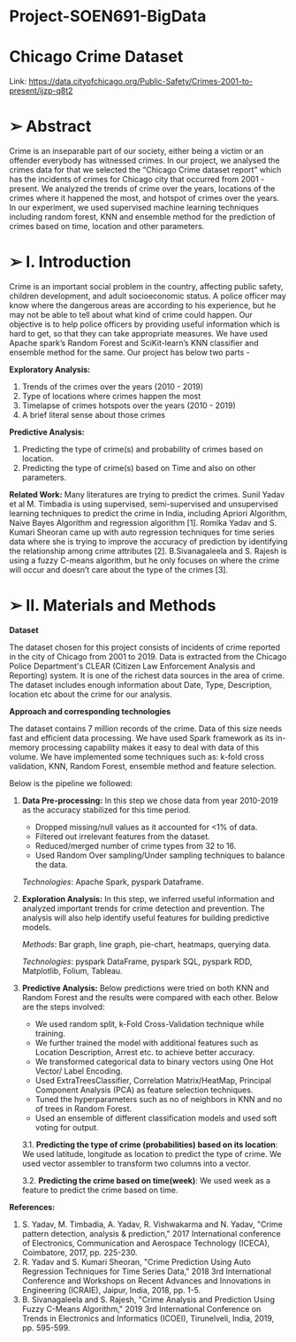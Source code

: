 # Project-SOEN691-BigData

# Chicago Crime Dataset 
Link: https://data.cityofchicago.org/Public-Safety/Crimes-2001-to-present/ijzp-q8t2

# ➢ Abstract
Crime is an inseparable part of our society, either being a victim or an offender everybody has witnessed crimes. In our project, we analysed the crimes data for that we selected the “Chicago Crime dataset report” which has the incidents of crimes for Chicago city that occurred from 2001 - present. We analyzed the trends of crime over the years, locations of the crimes where it happened the most, and hotspot of crimes over the years. In our experiment, we used supervised machine learning techniques including random forest, KNN and ensemble method for the prediction of crimes based on time, location and other parameters. 


# ➢ I. Introduction

Crime is an important social problem in the country, affecting public safety, children development, and adult socioeconomic status. A police officer may know where the dangerous areas are according to his experience, but he may not be able to tell about what kind of crime could happen. Our objective is to help police officers by providing useful information which is hard to get, so that they can take appropriate measures. We have used Apache spark’s Random Forest and SciKit-learn’s KNN classifier and ensemble method for the same. Our project has below two parts -

 **Exploratory Analysis:** 
 
  1. Trends of the crimes over the years (2010 - 2019)
  2. Type of locations where crimes happen the most 
  3. Timelapse of crimes hotspots over the years (2010 - 2019)
  4. A brief literal sense about those crimes
  
 **Predictive Analysis:**
 
  1. Predicting the type of crime(s) and probability of crimes based on location.
  2. Predicting the type of crime(s) based on Time and also on other parameters.

**Related Work:** 
Many literatures are trying to predict the crimes. Sunil Yadav et al M. Timbadia is using supervised, semi-supervised and unsupervised learning techniques to predict the crime in India, including Apriori Algorithm, Naive Bayes Algorithm and regression algorithm [1]. Romika Yadav and S. Kumari Sheoran came up with auto regression techniques for time series data where she is trying to improve the accuracy of prediction by identifying the relationship among crime attributes [2]. B.Sivanagaleela and S. Rajesh  is using a fuzzy C-means algorithm, but he only focuses on where the crime will occur and doesn’t care about the type of the crimes [3].


# ➢ II. Materials and Methods

**Dataset**

The dataset chosen for this project consists of incidents of crime reported in the city of Chicago from 2001 to 2019. Data is extracted from the Chicago Police Department's CLEAR (Citizen Law Enforcement Analysis and Reporting) system. It is one of the richest data sources in the area of crime. 
The dataset includes enough information about Date, Type, Description, location etc about the crime for our analysis.
 
**Approach and corresponding technologies**

The dataset contains 7 million records of the crime. Data of this size needs fast and efficient data processing. We have used Spark framework as its in-memory processing capability makes it easy to deal with data of this volume. We have implemented some techniques such as: k-fold cross validation, KNN, Random Forest, ensemble method and feature selection.

Below is the pipeline we followed:

  1. **Data Pre-processing:** In this step we chose data from year 2010-2019 as the accuracy stabilized for this time period. 
      -  Dropped missing/null values as it accounted for <1% of data. 
      -  Filtered out irrelevant features from the dataset. 
      -  Reduced/merged number of crime types from 32 to 16.
      -  Used Random Over sampling/Under sampling techniques to balance the data.
      
     *Technologies*: Apache Spark, pyspark Dataframe.


2. **Exploration Analysis:** In this step, we inferred useful information and analyzed important trends for crime detection and   prevention. The analysis will also help identify useful features for building predictive models.

   *Methods*: Bar graph, line graph, pie-chart, heatmaps, querying data.
  
   *Technologies*:  pyspark DataFrame, pyspark SQL, pyspark RDD, Matplotlib, Folium, Tableau. 


3. **Predictive Analysis:** Below predictions were tried on both KNN and Random Forest and the results were compared with each other.  Below are the steps involved: 
    -  We used random split, k-Fold Cross-Validation technique while training.
    -  We further trained the model with additional features such as Location Description, Arrest etc. to achieve better accuracy.
    -  We transformed categorical data to binary vectors using One Hot Vector/ Label Encoding.
    -  Used ExtraTreesClassifier, Correlation Matrix/HeatMap, Principal Component Analysis (PCA) as feature selection techniques.
    -  Tuned the hyperparameters such as no of neighbors in KNN and no of trees in Random Forest.
    -  Used an ensemble of different classification models and used soft voting for output.
    
    3.1. **Predicting the type of crime (probabilities) based on its location**: We used latitude, longitude as location to predict the type of crime. We used vector assembler to transform two columns into a vector. 


    3.2. **Predicting the crime based on time(week)**: We used week as a feature to predict the crime based on time. 

     
 
**References:**

  1. S. Yadav, M. Timbadia, A. Yadav, R. Vishwakarma and N. Yadav, "Crime pattern detection, analysis & prediction," 2017 International conference of Electronics, Communication and Aerospace Technology (ICECA), Coimbatore, 2017, pp. 225-230.
  2. R. Yadav and S. Kumari Sheoran, "Crime Prediction Using Auto Regression Techniques for Time Series Data," 2018 3rd International Conference and Workshops on Recent Advances and Innovations in Engineering (ICRAIE), Jaipur, India, 2018, pp. 1-5.
  3. B. Sivanagaleela and S. Rajesh, "Crime Analysis and Prediction Using Fuzzy C-Means Algorithm," 2019 3rd International Conference on Trends in Electronics and Informatics (ICOEI), Tirunelveli, India, 2019, pp. 595-599.




